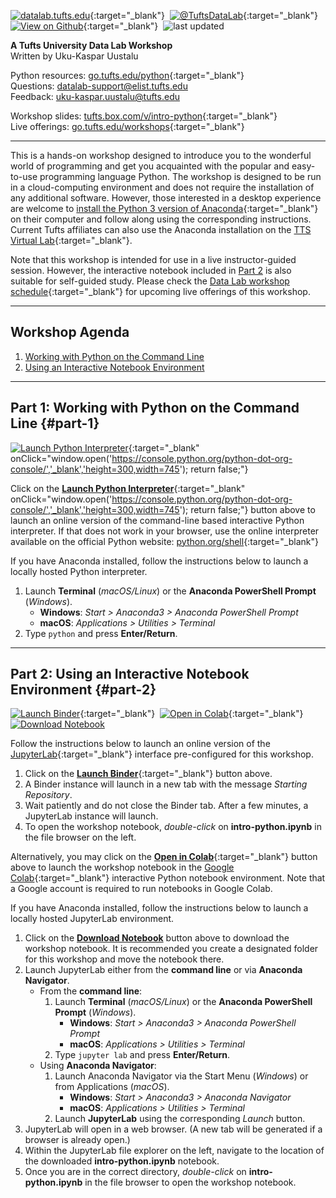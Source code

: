 [![datalab.tufts.edu](https://tuftsdatalab.github.io/assets/badges/datalab.svg)](https://sites.tufts.edu/datalab){:target="_blank"}&nbsp;
[![@TuftsDataLab](https://tuftsdatalab.github.io/assets/badges/twitter.svg)](https://twitter.com/intent/follow?screen_name=tuftsdatalab){:target="_blank"}&nbsp;
[![View on Github](https://tuftsdatalab.github.io/assets/badges/github.svg)](https://github.com/tuftsdatalab/intro-python){:target="_blank"}&nbsp;
![last updated](https://img.shields.io/github/last-commit/tuftsdatalab/intro-python?label=last%20updated)

**A Tufts University Data Lab Workshop**\
Written by Uku-Kaspar Uustalu

Python resources: [go.tufts.edu/python](https://sites.tufts.edu/datalab/python/){:target="_blank"}\
Questions: <datalab-support@elist.tufts.edu>\
Feedback: <uku-kaspar.uustalu@tufts.edu>

Workshop slides: [tufts.box.com/v/intro-python](https://tufts.box.com/v/intro-python){:target="_blank"}\
Live offerings: [go.tufts.edu/workshops](https://sites.tufts.edu/datalab/workshops/){:target="_blank"}

---
This is a hands-on workshop designed to introduce you to the wonderful world of programming and get you acquainted with the popular and easy-to-use programming language Python. The workshop is designed to be run in a cloud-computing environment and does not require the installation of any additional software. However, those interested in a desktop experience are welcome to [install the Python 3 version of Anaconda](https://docs.anaconda.com/anaconda/install/){:target="_blank"} on their computer and follow along using the corresponding instructions. Current Tufts affiliates can also use the Anaconda installation on the [TTS Virtual Lab](https://vdi.it.tufts.edu/){:target="_blank"}.

Note that this workshop is intended for use in a live instructor-guided session. However, the interactive notebook included in [Part 2](#part-2) is also suitable for self-guided study. Please check the [Data Lab workshop schedule](https://sites.tufts.edu/datalab/workshops/){:target="_blank"} for upcoming live offerings of this workshop.

---
## Workshop Agenda

1. [Working with Python on the Command Line](#part-1)
2. [Using an Interactive Notebook Environment](#part-2)

---
## Part 1: Working with Python on the Command Line {#part-1}

[![Launch Python Interpreter](https://tuftsdatalab.github.io/assets/badges/python.svg)](https://console.python.org/python-dot-org-console/){:target="_blank" onClick="window.open('https://console.python.org/python-dot-org-console/','_blank','height=300,width=745'); return false;"}

Click on the [**Launch Python Interpreter**](https://console.python.org/python-dot-org-console/){:target="_blank" onClick="window.open('https://console.python.org/python-dot-org-console/','_blank','height=300,width=745'); return false;"} button above to launch an online version of the command-line based interactive Python interpreter. If that does not work in your browser, use the online interpreter available on the official Python website: [python.org/shell](https://www.python.org/shell/){:target="_blank"}

If you have Anaconda installed, follow the instructions below to launch a locally hosted Python interpreter.

1. Launch **Terminal** (*macOS/Linux*) or the **Anaconda PowerShell Prompt** (*Windows*).
    - **Windows**: *Start > Anaconda3 > Anaconda PowerShell Prompt*
    - **macOS**: *Applications > Utilities > Terminal*
2. Type `python` and press **Enter/Return**.

---
## Part 2: Using an Interactive Notebook Environment {#part-2}
[![Launch Binder](https://mybinder.org/badge_logo.svg)](https://mybinder.org/v2/gh/tuftsdatalab/intro-python/master?urlpath=lab){:target="_blank"}&nbsp;
[![Open in Colab](https://colab.research.google.com/assets/colab-badge.svg)](https://colab.research.google.com/github/tuftsdatalab/intro-python/blob/master/intro-python.ipynb){:target="_blank"}&nbsp;
[![Download Notebook](https://tuftsdatalab.github.io/assets/badges/jupyter.svg)](https://cdn.jsdelivr.net/gh/tuftsdatalab/intro-python@master/intro-python.ipynb)

Follow the instructions below to launch an online version of the [JupyterLab](https://jupyterlab.readthedocs.io/en/stable/){:target="_blank"} interface pre-configured for this workshop.
1. Click on the [**Launch Binder**](https://mybinder.org/v2/gh/tuftsdatalab/intro-python/master?urlpath=lab){:target="_blank"} button above.
2. A Binder instance will launch in a new tab with the message *Starting Repository*.
3. Wait patiently and do not close the Binder tab. After a few minutes, a JupyterLab instance will launch.
4. To open the workshop notebook, *double-click* on **intro-python.ipynb** in the file browser on the left.

Alternatively, you may click on the [**Open in Colab**](https://colab.research.google.com/github/tuftsdatalab/intro-python/blob/master/intro-python.ipynb){:target="_blank"} button above to launch the workshop notebook in the [Google Colab](https://colab.research.google.com/){:target="_blank"} interactive Python notebook environment. Note that a Google account is required to run notebooks in Google Colab.

If you have Anaconda installed, follow the instructions below to launch a locally hosted JupyterLab environment.

1. Click on the [**Download Notebook**](https://cdn.jsdelivr.net/gh/tuftsdatalab/intro-python@master/intro-python.ipynb) button above to download the workshop notebook. It is recommended you create a designated folder for this workshop and move the notebook there.
2. Launch JupyterLab either from the **command line** or via **Anaconda Navigator**.
    - From the **command line**:
        1. Launch **Terminal** (*macOS/Linux*) or the **Anaconda PowerShell Prompt** (*Windows*).
            - **Windows**: *Start > Anaconda3 > Anaconda PowerShell Prompt*
            - **macOS**: *Applications > Utilities > Terminal*
        2. Type `jupyter lab` and press **Enter/Return**.
    - Using **Anaconda Navigator**:
        1. Launch Anaconda Navigator via the Start Menu (*Windows*) or from Applications (*macOS*).
            - **Windows**: *Start > Anaconda3 > Anaconda Navigator*
            - **macOS**: *Applications > Utilities > Terminal*
        2. Launch **JupyterLab** using the corresponding *Launch* button.
3. JupyterLab will open in a web browser. (A new tab will be generated if a browser is already open.)
4. Within the JupyterLab file explorer on the left, navigate to the location of the downloaded **intro-python.ipynb** notebook.
5. Once you are in the correct directory, *double-click* on **intro-python.ipynb** in the file browser to open the workshop notebook.
